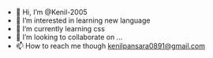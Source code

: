 - 👋 Hi, I’m @Kenil-2005
- 👀 I’m interested in learning new language
- 🌱 I’m currently learning css
- 💞️ I’m looking to collaborate on ...
- 📫 How to reach me though kenilpansara0891@gmail.com

<!---
Kenil-2005/Kenil-2005 is a ✨ special ✨ repository because its `README.md` (this file) appears on your GitHub profile.
You can click the Preview link to take a look at your changes.
--->
